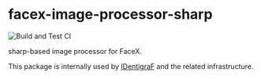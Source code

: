 # facex-image-processor-sharp

![Build and Test CI](https://github.com/myrotvorets/facex-image-processor-sharp/workflows/Build%20and%20Test%20CI/badge.svg)

sharp-based image processor for FaceX.

This package is internally used by [IDentigraF](https://identigraf.center/) and the related infrastructure.
